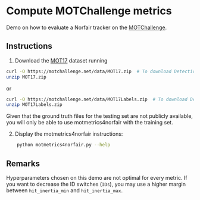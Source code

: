 # Compute MOTChallenge metrics
Demo on how to evaluate a Norfair tracker on the [MOTChallenge](https://motchallenge.net).

## Instructions

1. Download the [MOT17](https://motchallenge.net/data/MOT17/) dataset running

```bash
curl -O https://motchallenge.net/data/MOT17.zip  # To download Detections + Ground Truth + Images (5.5GB)  
unzip MOT17.zip
 ``` 
or

```bash
curl -O https://motchallenge.net/data/MOT17Labels.zip  # To download Detections + Ground Truth (9.7 MB)  
unzip MOT17Labels.zip
``` 

Given that the ground truth files for the testing set are not publicly available, you will only be able to use motmetrics4norfair with the training set.

2. Display the motmetrics4norfair instructions: 
```bash
    python motmetrics4norfair.py --help 
``` 

## Remarks

Hyperparameters chosen on this demo are not optimal for every metric. If you want to decrease the ID switches (`IDs`), you may use a higher margin between `hit_inertia_min` and `hit_inertia_max`.